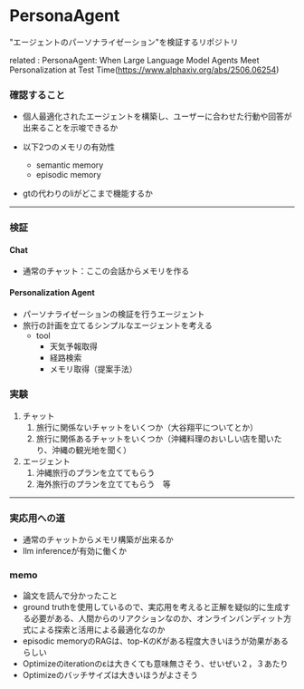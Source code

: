 # PersonaAgent
"エージェントのパーソナライゼーション"を検証するリポジトリ

related : PersonaAgent: When Large Language Model Agents Meet Personalization at Test Time(https://www.alphaxiv.org/abs/2506.06254)

### 確認すること
- 個人最適化されたエージェントを構築し、ユーザーに合わせた行動や回答が出来ることを示唆できるか

- 以下2つのメモリの有効性
    - semantic memory
    - episodic memory
- gtの代わりのliがどこまで機能するか

---
### 検証
#### Chat
- 通常のチャット：ここの会話からメモリを作る

#### Personalization Agent
- パーソナライゼーションの検証を行うエージェント
- 旅行の計画を立てるシンプルなエージェントを考える
    - tool
        - 天気予報取得
        - 経路検索
        - メモリ取得（提案手法）

### 実験
1. チャット
    1. 旅行に関係ないチャットをいくつか（大谷翔平についてとか）
    2. 旅行に関係あるチャットをいくつか（沖縄料理のおいしい店を聞いたり、沖縄の観光地を聞く）
2. エージェント
    1. 沖縄旅行のプランを立ててもらう
    2. 海外旅行のプランを立ててもらう　等
    
---
### 実応用への道
- 通常のチャットからメモリ構築が出来るか
- llm inferenceが有効に働くか

### memo
- 論文を読んで分かったこと
- ground truthを使用しているので、実応用を考えると正解を疑似的に生成する必要がある、人間からのリアクションなのか、オンラインバンディット方式による探索と活用による最適化なのか
- episodic memoryのRAGは、top-KのKがある程度大きいほうが効果があるらしい
- Optimizeのiterationのεは大きくても意味無さそう、せいぜい２，３あたり
- Optimizeのバッチサイズは大きいほうがよさそう

